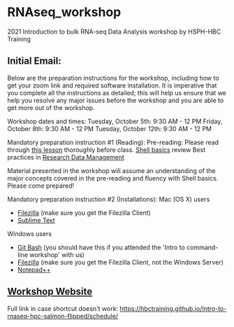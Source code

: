 # RNAseq_workshop
2021  Introduction to bulk RNA-seq Data Analysis workshop by HSPH-HBC Training

## Initial Email:
 
Below are the preparation instructions for the workshop, including how to get your zoom link and required software installation. It is imperative that you complete all the instructions as detailed; this will help us ensure that we help you resolve any major issues before the workshop and you are able to get more out of the workshop. 
 
Workshop dates and times:
Tuesday, October 5th: 9:30 AM - 12 PM
Friday, October 8th: 9:30 AM - 12 PM
Tuesday, October 12th: 9:30 AM - 12 PM
 
Mandatory preparation instruction #1 (Reading):
Pre-reading:
Please read through [this lesson](https://hbctraining.github.io/Intro-to-rnaseq-hpc-salmon-flipped/lessons/01_intro-to-RNAseq.html) thoroughly before class.
[Shell basics](https://hbctraining.github.io/Intro-to-rnaseq-hpc-salmon-flipped/lessons/shell_review.html) review
Best practices in [Research Data Management](https://hbctraining.github.io/Intro-to-rnaseq-hpc-salmon-flipped/lessons/04a_data_organization.html)
 
Material presented in the workshop will assume an understanding of the major concepts covered in the pre-reading and fluency with Shell basics. Please come prepared! 
 
Mandatory preparation instruction #2 (Installations):
Mac (OS X) users  
- [Filezilla](https://filezilla-project.org/) (make sure you get the Filezilla Client)  
- [Sublime Text](http://www.sublimetext.com/)
 
Windows users  
- [Git Bash](https://git-scm.com/download/win) (you should have this if you attended the 'Intro to command-line workshop' with us)  
- [Filezilla](https://filezilla-project.org/) (make sure you get the Filezilla Client, not the Windows Server)  
- [Notepad++](http://notepad-plus-plus.org/)

## [Workshop Website](https://hbctraining.github.io/Intro-to-rnaseq-hpc-salmon-flipped/schedule/)

Full link in case shortcut doesn't work: https://hbctraining.github.io/Intro-to-rnaseq-hpc-salmon-flipped/schedule/
